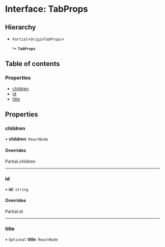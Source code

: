 # Interface: TabProps

## Hierarchy

- `Partial`\<`OriginTabProps`\>

  ↳ **`TabProps`**

## Table of contents

### Properties

- [children](TabProps.md#children)
- [id](TabProps.md#id)
- [title](TabProps.md#title)

## Properties

### children

• **children**: `ReactNode`

#### Overrides

Partial.children

___

### id

• **id**: `string`

#### Overrides

Partial.id

___

### title

• `Optional` **title**: `ReactNode`
